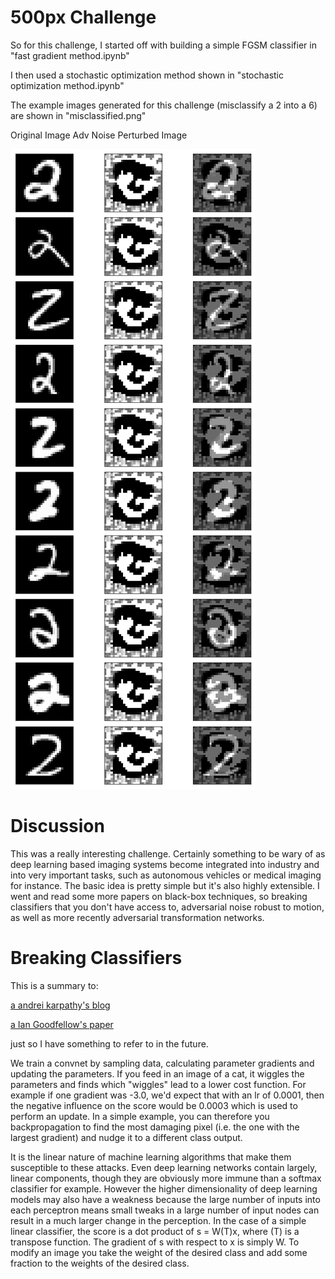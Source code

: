 # 500px Challenge

So for this challenge, I started off with building a simple FGSM classifier in "fast gradient method.ipynb"

I then used a stochastic optimization method shown in "stochastic optimization method.ipynb"

The example images generated for this challenge (misclassify a 2 into a 6) are shown in "misclassified.png"

Original Image      Adv Noise        Perturbed Image

![alt text](https://github.com/sylvesterchiang/500px/blob/master/misclassified.png)

# Discussion

This was a really interesting challenge. Certainly something to be wary of as deep learning based imaging
systems become integrated into industry and into very important tasks, such as autonomous vehicles or
medical imaging for instance. The basic idea is pretty simple but it's also highly extensible. I went
and read some more papers on black-box techniques, so breaking classifiers that you don't have access to, 
adversarial noise robust to motion, as well as more recently adversarial transformation networks. 


# Breaking Classifiers

This is a summary to:

[a andrei karpathy's blog](http://karpathy.github.io/2015/03/30/breaking-convnets/) 

[a Ian Goodfellow's paper](https://arxiv.org/pdf/1412.6572v3.pdf)

just so I have something to refer to in the future. 

We train a convnet by sampling data, calculating parameter gradients and updating the parameters. If you feed in an image of a cat, it wiggles the parameters and finds which "wiggles" lead to a lower cost function. For example if one gradient was -3.0, we'd expect that with an lr of 0.0001, then the negative influence on the score would be 0.0003 which is used to perform an update. In a simple example, you can therefore you backpropagation to find the most damaging pixel (i.e. the one with the largest gradient) and nudge it to a different class output. 

It is the linear nature of machine learning algorithms that make them susceptible to these attacks. Even deep learning networks contain largely, linear components, though they are obviously more immune than a softmax classifier for example. However the higher dimensionality of deep learning models may also have a weakness because the large number of inputs into each perceptron means small tweaks in a large number of input nodes can result in a much larger change in the perception. In the case of a simple linear classifier, the score is a dot product of s = W(T)x, where (T) is a transpose function. The gradient of s with respect to x is simply W. To modify an image you take the weight of the desired class and add some fraction to the weights of the desired class.